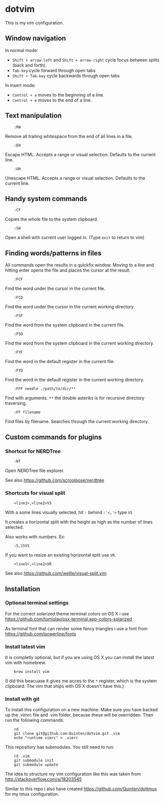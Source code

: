 # dotvim

This is my vim configuration.

## Window navigation

In normal mode:

- `Shift + arrow-left` and `Shift + arrow-right` cycle focus between splits (back and forth).
- `Tab-key` cycle forward through open tabs
- `Shift + Tab-key` cycle backwards through open tabs

In insert mode:

- `Control + a` moves to the beginning of a line.
- `Control + e` moves to the end of a line.

## Text manipulation

```
    :RW
```

Remove all trailing whitespace from the end of all lines in a file.

```
    :EH
```

Escape HTML. Accepts a range or visual selection. Defaults to the current line.

```
    :UH
```

Unescape HTML. Accepts a range or visual selection. Defaults to the current line.

## Handy system commands

```
    :CF
```

Copies the whole file to the system clipboard.

```
    :SH
```

Open a shell with current user logged in. (Type `exit` to return to vim)

## Finding words/patterns in files

All commands open the results in a quickfix window. Moving to a line and hitting enter opens the file and places the cursor at the result.

```
    :FCF
```

Find the word under the cursor in the current file.

```
    :FCD
```

Find the word under the cursor in the current working directory.

```
    :FSF
```

Find the word from the system clipboard in the current file.

```
    :FSD
```

Find the word from the system clipboard in the current working directory.

```
    :FYF
```

Find the word in the default register in the current file.

```
    :FYD
```

Find the word in the default register in the current working directory.

```
    :FFF needle ./path/to/dir/**
```

Find with arguments. `**` the double asteriks is for recursive directory traversing.

```
    :FF filename
```

Find files by filename. Searches through the current working directory.

## Custom commands for plugins

### Shortcut for NERDTree

```
    :NT
```

Open NERDTree file explorer.

See also https://github.com/scrooloose/nerdtree

### Shortcuts for visual split

```
    <line1>,<line2>VS
```

With a some lines visually selected, hit `:` behind `:'<,'>` type `VS`

It creates a horizontal split with the height as high as the number of lines selected.

Also works with numbers. Ex:

```
    :5,15VS
```

If you want to resize an existing horizontal split use `VR`.

```
    <line1>,<line2>VR
```

See also https://github.com/wellle/visual-split.vim

## Installation

### Optional terminal settings

For the correct solarized theme terminal colors on OS X i use https://github.com/tomislav/osx-terminal.app-colors-solarized

As terminal font that can render some fancy triangles i use a font from https://github.com/powerline/fonts

### Install latest vim

It is completly optional, but if you are using OS X you can install the latest vim with homebrew.

```
    brew install vim
```

(I did this beacuase it gives me acces to the `*` register, which is the system clipboard. The vim that ships with OS X doesn't have this.)

### Install with git

To install this configuration on a new machine:
Make sure you have backed up the .vimrc file and .vim folder, because these will be overridden.
Then run the following commands:

```
    cd
    git clone git@github.com:Quinten/dotvim.git .vim
    echo "runtime vimrc" > .vimrc
```

This repository has submodules. You still need to run:

```
    cd .vim
    git submodule init
    git submodule update
```

The idea to structure my vim configuration like this was taken from http://stackoverflow.com/a/18203545

Similar to this repo i also have created https://github.com/Quinten/dottmux for my tmux configuration.
